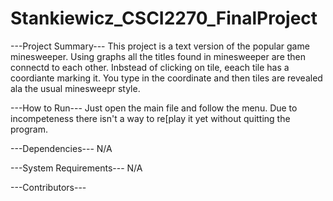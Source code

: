 # Stankiewicz_CSCI2270_FinalProject
---Project Summary---
This project is a text version of the popular game minesweeper. Using graphs all the titles found in minesweeper are then connectd to each other. Inbstead of clicking on tile, eeach tile has a coordiante marking it. You type in the coordinate and then tiles are revealed ala the usual minesweepr style.

---How to Run---
Just open the main file and follow the menu. Due to incompeteness there isn't a way to re[play it yet without quitting the program.

---Dependencies---
N/A

---System Requirements---
N/A

---Contributors---

